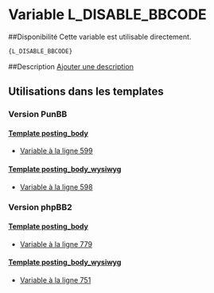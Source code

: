 # Variable L_DISABLE_BBCODE

##Disponibilité
Cette variable est utilisable directement.

```html
{L_DISABLE_BBCODE}
```

##Description
[Ajouter une description](https://fa-tvars.appspot.com/var/L_DISABLE_BBCODE)

## Utilisations dans les templates

### Version PunBB

#### [Template posting_body](punbb/posting_body.md#readme)
* [Variable &agrave; la ligne 599](../punbb/posting_body.tpl#L599)

#### [Template posting_body_wysiwyg](punbb/posting_body_wysiwyg.md#readme)
* [Variable &agrave; la ligne 598](../punbb/posting_body_wysiwyg.tpl#L598)

### Version phpBB2

#### [Template posting_body](subsilver/posting_body.md#readme)
* [Variable &agrave; la ligne 779](../subsilver/posting_body.tpl#L779)

#### [Template posting_body_wysiwyg](subsilver/posting_body_wysiwyg.md#readme)
* [Variable &agrave; la ligne 751](../subsilver/posting_body_wysiwyg.tpl#L751)